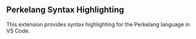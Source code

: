 ## Perkelang Syntax Highlighting

This extension provides syntax highlighting for the Perkelang language in VS Code.
